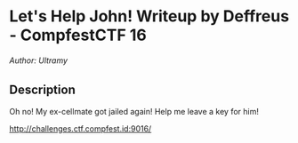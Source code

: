 # Let's Help John! Writeup by Deffreus - CompfestCTF 16

###### Author: Ultramy

## Description

Oh no! My ex-cellmate got jailed again! Help me leave a key for him!

http://challenges.ctf.compfest.id:9016/
